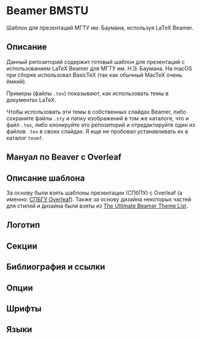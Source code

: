 # Beamer BMSTU

Шаблон для презентаций МГТУ им. Баумана, используя LaTeX Beamer.

## Описание

Данный репозиторий содержит готовый шаблон для презентаций с использованием LaTeX Beamer для МГТУ им. Н.Э. Баумана. На macOS при сборке использовал BasicTeX (так как обычный MacTeX очень ёмкий).

Примеры (файлы `.tex`) показывают, как использовать темы в документах LaTeX.

Чтобы использовать эти темы в собственных слайдах Beamer, либо сохраните файлы `.sty` и папку изображений в том же каталоге, что и файл `.tex`, либо клонируйте это репозиторий и отредактируйте один из файлов `.tex` в своих слайдах. Я еще не пробовал устанавливать их в каталог `texmf`.


## Мануал по Beaver с Overleaf


## Описание шаблона
За основу были взять шаблоны презентации (СПбПУ) с Overleaf (а именно: [СПБГУ Overleaf](https://www.overleaf.com/latex/templates/shablon-priezientatsii-spbpu/pyxygrcntcgs)). Также за основу дизайна некоторых частей для стилей и дизайна были взяты из [The Ultimate Beamer Theme List](https://github.com/martinbjeldbak/ultimate-beamer-theme-list).

## Логотип

## Секции

## Библиография и ссылки

## Опции

## Шрифты

## Языки



